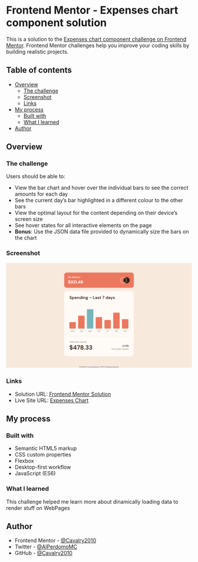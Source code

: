 # Frontend Mentor - Expenses chart component solution

This is a solution to the [Expenses chart component challenge on Frontend Mentor](https://www.frontendmentor.io/challenges/expenses-chart-component-e7yJBUdjwt). Frontend Mentor challenges help you improve your coding skills by building realistic projects.

## Table of contents

- [Overview](#overview)
  - [The challenge](#the-challenge)
  - [Screenshot](#screenshot)
  - [Links](#links)
- [My process](#my-process)
  - [Built with](#built-with)
  - [What I learned](#what-i-learned)
- [Author](#author)

## Overview

### The challenge

Users should be able to:

- View the bar chart and hover over the individual bars to see the correct amounts for each day
- See the current day’s bar highlighted in a different colour to the other bars
- View the optimal layout for the content depending on their device’s screen size
- See hover states for all interactive elements on the page
- **Bonus**: Use the JSON data file provided to dynamically size the bars on the chart

### Screenshot

![Desktop Preview](./images/screenshot.png)

### Links

- Solution URL: [Frontend Mentor Solution](https://www.frontendmentor.io/solutions/responsive-expenses-chart-component-that-loads-data-from-local-json-BC1nwUQQ0A)
- Live Site URL: [Expenses Chart](https://expenses-chart-alejandro.netlify.app)

## My process

### Built with

- Semantic HTML5 markup
- CSS custom properties
- Flexbox
- Desktop-first workflow
- JavaScript (ES6)

### What I learned

This challenge helped me learn more about dinamically loading data to render stuff on WebPages

## Author

- Frontend Mentor - [@Cavalry2010](https://www.frontendmentor.io/profile/Cavalry2010)
- Twitter - [@AlPerdomoMC](https://www.twitter.com/AlPerdomoMC)
- GitHub - [@Cavalry2010](https://www.github.com/Cavalry2010)
